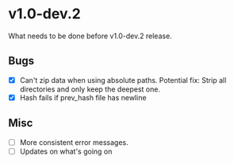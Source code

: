 # v1.0-dev.2

What needs to be done before v1.0-dev.2 release.

## Bugs

- [x] Can't zip data when using absolute paths. Potential fix: Strip all directories and only keep the deepest one.
- [x] Hash fails if prev_hash file has newline

## Misc

- [ ] More consistent error messages.
- [ ] Updates on what's going on
